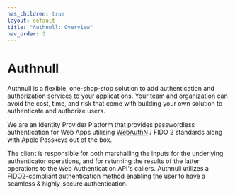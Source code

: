 ```yaml
---
has_children: true
layout: default
title: "Authnull: Overview"
nav_order: 3
---
```


# Authnull

Authnull is a flexible, one-shop-stop solution to add authentication and authorization services to your applications. Your team and organization can avoid the cost, time, and risk that come with building your own solution to authenticate and authorize users.

We are an Identity Provider Platform that provides passwordless authentication for Web Apps utilising [WebAuthN](http://127.0.0.1:4000/help/docs/IAM%20101/Webauthn_Overview/) / FIDO 2 standards along with Apple Passkeys out of the box.


The client is responsible for both marshalling the inputs for the underlying authenticator operations, and for returning the results of the latter operations to the Web Authentication API's callers. Authnull utilizes a FIDO2-compliant authentication method enabling the user to have a seamless & highly-secure authentication.
